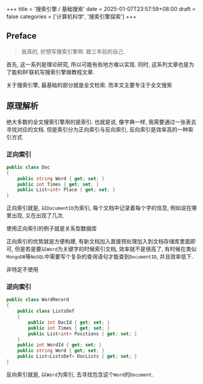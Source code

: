 +++
title = '搜索引擎 / 基础搜索'
date = 2025-01-07T23:57:59+08:00
draft = false
categories = ['计算机科学', '搜索引擎探索']
+++

## Preface

> 我真的, 好想写搜索引擎啊. 致三年前的自己.

首先, 这一系列是理论研究, 所以可能有些地方难以实现. 同时, 这系列文章也是为了能和BF联机写搜索引擎做教程文章.

关于搜索引擎, 最基础的部分就是全文检索. 而本文主要专注于全文搜索

## 原理解析

绝大多数的全文搜索引擎用的是索引. 也就是说, 像字典一样, 我需要通过一张表去寻找对应的文档. 但是索引分为正向索引与反向索引, 反向索引是效率高的一种索引方式

### 正向索引

```c#
public class Doc
{
    public string Word { get; set; }
    public int Times { get; set; }
    public List<int> Place { get; set; }
}
```

正向索引就是, 以`DocumentID`为索引, 每个文档中记录着每个字的信息, 例如说在哪里出现, 又在出现了几次.

使用正向索引的例子就是关系型数据库

正向索引的优势就是方便构建, 有新文档加入直接预处理加入到文档存储库里面即可, 但是若是要以`Word`为关键字的时候索引文档, 效率就不是很高了, 有时候在类似`MongoDB`等`NoSQL`中需要写个复杂的查询语句才能查到`DocumentID`, 并且效率低下.

非特定不使用

### 逆向索引

```c#
public class WordRecord
{
	public class ListsDef
    {
        public int DocId { get; set; }
        public int Times { get; set; }
       	public List<int> Positions { get; set; }
    }
    public int WordId { get; set; }
    public string Word { get; set; }
    public List<ListsDef> DocLists { get; set; }
}
```

反向索引就是, 以`Word`为索引, 去寻找包含这个`Word`的`Document`. 
